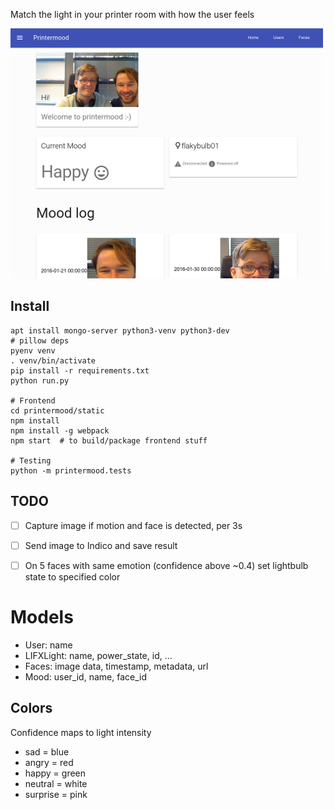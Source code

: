 Match the light in your printer room with how the user feels

![Image of printermood dashboard](screenshot.png)
 
## Install
    apt install mongo-server python3-venv python3-dev
    # pillow deps
    pyenv venv
    . venv/bin/activate
    pip install -r requirements.txt
    python run.py
    
    # Frontend
    cd printermood/static
    npm install
    npm install -g webpack
    npm start  # to build/package frontend stuff

    # Testing
    python -m printermood.tests

## TODO

- [ ] Capture image if motion and face is detected, per 3s
- [ ] Send image to Indico and save result
- [ ] On 5 faces with same emotion (confidence above ~0.4) set lightbulb state to specified color


# Models

- User: name
- LIFXLight: name, power_state, id, ...
- Faces: image data, timestamp, metadata, url
- Mood: user_id, name, face_id


## Colors
Confidence maps to light intensity

- sad = blue
- angry = red
- happy = green
- neutral = white
- surprise = pink
